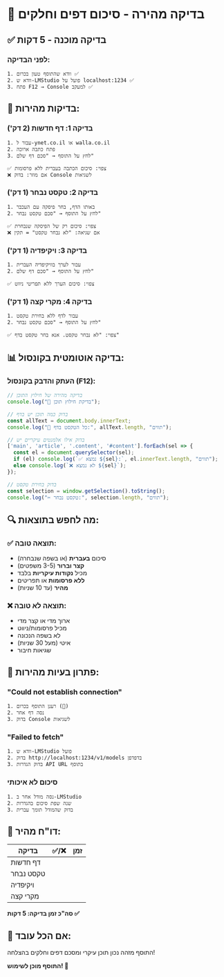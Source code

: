 # 🎯 בדיקה מהירה - סיכום דפים וחלקים

## ✅ בדיקה מוכנה - 5 דקות

### לפני הבדיקה:
```
1. וודא שהתוסף טעון בכרום ✅
2. וודא ש-LMStudio פועל על localhost:1234 ✅
3. פתח F12 → Console למעקב ✅
```

## 🚀 בדיקות מהירות:

### בדיקה 1: דף חדשות (2 דק')
```
1. עבור ל-ynet.co.il או walla.co.il
2. פתח כתבה ארוכה
3. לחץ על התוסף → "סכם דף שלם"

✅ צפוי: סיכום הכתבה בעברית ללא פרסומות
❌ אם מוזר: בדוק Console לשגיאות
```

### בדיקה 2: טקסט נבחר (1 דק')
```
1. באותו הדף, בחר פיסקה עם העכבר
2. לחץ על התוסף → "סכם טקסט נבחר"

✅ צפוי: סיכום רק של הפיסקה שנבחרת
❌ אם שגיאה: "לא נבחר טקסט" = תקין
```

### בדיקה 3: ויקיפדיה (1 דק')
```
1. עבור לערך בוויקיפדיה העברית
2. לחץ על התוסף → "סכם דף שלם"

✅ צפוי: סיכום הערך ללא תפריטי ניווט
```

### בדיקה 4: מקרי קצה (1 דק')
```
1. עבור לדף ללא בחירת טקסט
2. לחץ על התוסף → "סכם טקסט נבחר"

✅ צפוי: "לא נבחר טקסט. אנא בחר טקסט בדף"
```

## 📊 בדיקה אוטומטית בקונסול:

### העתק והדבק בקונסול (F12):
```javascript
// בדיקה מהירה של חילוץ התוכן
console.log("🧪 בדיקת חילוץ תוכן");

// בדוק כמה תוכן יש בדף
const allText = document.body.innerText;
console.log("📄 כל הטקסט בדף:", allText.length, "תווים");

// בדוק אילו אלמנטים עיקריים יש
['main', 'article', '.content', '#content'].forEach(sel => {
  const el = document.querySelector(sel);
  if (el) console.log(`✅ נמצא ${sel}:`, el.innerText.length, "תווים");
  else console.log(`❌ לא נמצא ${sel}`);
});

// בדוק בחירת טקסט
const selection = window.getSelection().toString();
console.log("✂️ טקסט נבחר:", selection.length, "תווים");
```

## 🔍 מה לחפש בתוצאות:

### ✅ תוצאה טובה:
- סיכום **בעברית** (או בשפה שנבחרה)
- **קצר וברור** (3-5 משפטים)
- מכיל **נקודות עיקריות** בלבד
- **ללא פרסומות** או תפריטים
- **מהיר** (עד 10 שניות)

### ❌ תוצאה לא טובה:
- ארוך מדי או קצר מדי
- מכיל פרסומות/ניווט
- לא בשפה הנכונה  
- איטי (מעל 30 שניות)
- שגיאות חיבור

## 🐛 פתרון בעיות מהירות:

### "Could not establish connection"
```
1. רענן התוסף בכרום (🔄)
2. נסה דף אחר
3. בדוק Console לשגיאות
```

### "Failed to fetch"
```
1. וודא ש-LMStudio פועל
2. בדוק http://localhost:1234/v1/models בדפדפן
3. בדוק הגדרות API URL בתוסף
```

### סיכום לא איכותי
```
1. נסה מודל אחר ב-LMStudio
2. שנה שפת סיכום בהגדרות
3. בדוק שהמודל תומך עברית
```

## 📝 דו"ח מהיר:

| בדיקה | ✅/❌ | זמן |
|--------|-------|-----|
| דף חדשות | | |
| טקסט נבחר | | |
| ויקיפדיה | | |
| מקרי קצה | | |

**סה"כ זמן בדיקה: 5 דקות ✅**

## 🎉 אם הכל עובד:
התוסף מזהה נכון תוכן עיקרי ומסכם דפים וחלקים בהצלחה!

**התוסף מוכן לשימוש! 🚀**
